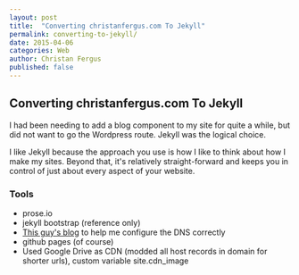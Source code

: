```yaml
---
layout: post
title:  "Converting christanfergus.com To Jekyll"
permalink: converting-to-jekyll/
date: 2015-04-06
categories: Web
author: Christan Fergus
published: false
---
```


## Converting christanfergus.com To Jekyll
I had been needing to add a blog component to my site for quite a while, but did not want to go the Wordpress route. Jekyll was the logical choice. 

I like Jekyll because the approach you use is how I like to think about how I make my sites. Beyond that, it's relatively straight-forward and keeps you in control of just about every aspect of your website.

### Tools
* prose.io 
* jekyll bootstrap (reference only)
* [This guy's blog](http://davidensinger.com/2013/03/setting-the-dns-for-github-pages-on-namecheap/) to help me configure the DNS correctly
* github pages (of course)
* Used Google Drive as CDN (modded all host records in domain for shorter urls), custom variable site.cdn_image